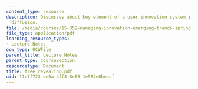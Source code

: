 ```yaml
---
content_type: resource
description: Discusses about key element of a user innovation system i.e. innovation
  diffusion.
file: /media/courses/15-352-managing-innovation-emerging-trends-spring-2005/11e7f723ee3a4ff48e681e584e0beacf_free_revealing.pdf
file_type: application/pdf
learning_resource_types:
- Lecture Notes
ocw_type: OCWFile
parent_title: Lecture Notes
parent_type: CourseSection
resourcetype: Document
title: free_revealing.pdf
uid: 11e7f723-ee3a-4ff4-8e68-1e584e0beacf
---
```


